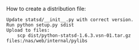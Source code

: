 How to create a distribution file:

	Update statsd/__init__.py with correct version.
	Run python setup.py sdist
	Upload to files:
		scp dist/python-statsd-1.6.3.vsn-01.tar.gz files:/nas/web/internal/pylibs
